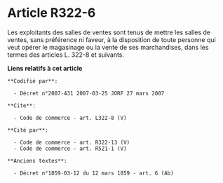 # Article R322-6

Les exploitants des salles de ventes sont tenus de mettre les salles de ventes, sans préférence ni faveur, à la disposition
de toute personne qui veut opérer le magasinage ou la vente de ses marchandises, dans les termes des articles L. 322-8 et
suivants.

**Liens relatifs à cet article**

	**Codifié par**:

	  - Décret n°2007-431 2007-03-25 JORF 27 mars 2007

	**Cite**:

	  - Code de commerce - art. L322-8 (V)

	**Cité par**:

	  - Code de commerce - art. R322-13 (V)
	  - Code de commerce - art. R521-1 (V)

	**Anciens textes**:

	  - Décret n°1859-03-12 du 12 mars 1859 - art. 6 (Ab)
